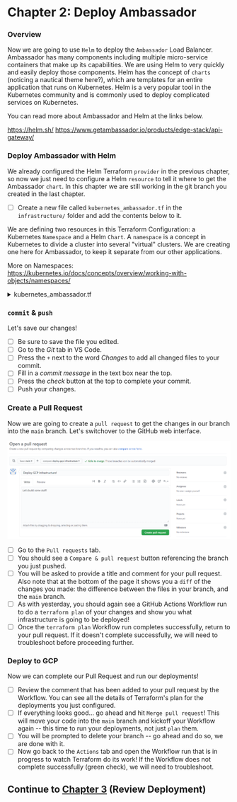 # Chapter 2: Deploy Ambassador
### Overview
Now we are going to use `Helm` to deploy the `Ambassador` Load Balancer. Ambassador has many components including multiple micro-service containers that make up its capabilities. We are using Helm to very quickly and easily deploy those components. Helm has the concept of `charts` (noticing a nautical theme here?), which are templates for an entire application that runs on Kubernetes. Helm is a very popular tool in the Kubernetes community and is commonly used to deploy complicated services on Kubernetes.

You can read more about Ambassador and Helm at the links below.

https://helm.sh/
https://www.getambassador.io/products/edge-stack/api-gateway/


### Deploy Ambassador with Helm
We already configured the Helm Terraform `provider` in the previous chapter, so now we just need to configure a Helm `resource` to tell it where to get the Ambassador `chart`. In this chapter we are still working in the git branch you created in the last chapter.

 - [ ] Create a new file called `kubernetes_ambassador.tf`  in the `infrastructure/` folder and add the contents below to it.

We are defining two resources in this Terraform Configuration: a Kubernetes `Namespace` and a Helm `Chart`. A `namespace` is a concept in Kubernetes to divide a cluster into several "virtual" clusters. We are creating one here for Ambassador, to keep it separate from our other applications.

More on Namespaces: https://kubernetes.io/docs/concepts/overview/working-with-objects/namespaces/

<details>
  <summary>kubernetes_ambassador.tf</summary>
  
```
# Create a Kubernetes Namespace for Ambassador
# https://registry.terraform.io/providers/hashicorp/kubernetes/latest/docs/resources/namespace
# https://kubernetes.io/docs/concepts/overview/working-with-objects/namespaces/
resource "kubernetes_namespace" "ambassador" {
  metadata {
    name = "ambassador"
  }
}

# Deploy Ambassador via a Helm Chart
# https://registry.terraform.io/providers/hashicorp/helm/latest/docs/resources/release
# https://www.getambassador.io/docs/latest/topics/concepts/architecture/
resource "helm_release" "ambassador" {
  name       = "ambassador"
  repository = "https://www.getambassador.io/"
  chart      = "ambassador"
  namespace  = kubernetes_namespace.ambassador.metadata.0.name
}
```
</details>

### `commit` & `push`
Let's save our changes!

 - [ ] Be sure to save the file you edited.
 - [ ] Go to the *Git* tab in VS Code.
 - [ ] Press the `+` next to the word *Changes* to add all changed files to your commit.
 - [ ] Fill in a *commit message* in the text box near the top.
 - [ ] Press the *check* button at the top to complete your commit.
 - [ ] Push your changes.

### Create a Pull Request
Now we are going to create a `pull request` to get the changes in our branch into the `main` branch. Let's switchover to the GitHub web interface.

![GitHub Pull Request](images/Pull-Request.png)

 - [ ] Go to the `Pull requests` tab.
 - [ ] You should see a `Compare & pull request` button referencing the branch you just pushed.
 - [ ] You will be asked to provide a title and comment for your pull request. Also note that at the bottom of the page it shows you a `diff` of the changes you made: the difference between the files in your branch, and the `main` branch.
 - [ ] As with yesterday, you should again see a GitHub Actions Workflow run to do a `terraform plan` of your changes and show you what infrastructure is going to be deployed!
 - [ ] Once the `terraform plan` Workflow run completes successfully, return to your pull request. If it doesn't complete successfully, we will need to troubleshoot before proceeding further.

### Deploy to GCP
Now we can complete our Pull Request and run our deployments!

 - [ ] Review the comment that has been added to your pull request by the Workflow. You can see all the details of Terraform's plan for the deployments you just configured.
 - [ ] If everything looks good... go ahead and hit `Merge pull request`! This will move your code into the `main` branch and kickoff your Workflow again -- this time to run your deployments, not just `plan` them.
 - [ ] You will be prompted to delete your branch -- go ahead and do so, we are done with it.
 - [ ] Now go back to the `Actions` tab and open the Workflow run that is in progress to watch Terraform do its work! If the Workflow does not complete successfully (green check), we will need to troubleshoot.

## Continue to [Chapter 3](chapter3.md) (Review Deployment)